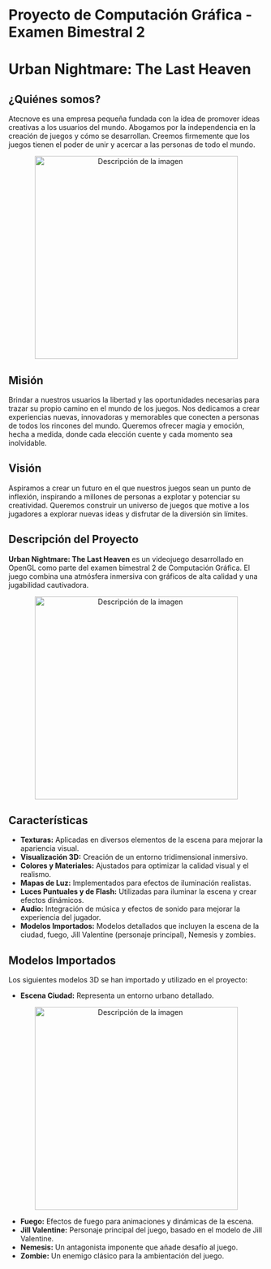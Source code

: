 # Proyecto de Computación Gráfica - Examen Bimestral 2

# Urban Nightmare: The Last Heaven
## ¿Quiénes somos?

Atecnove es una empresa pequeña fundada con la idea de promover ideas creativas a los usuarios del mundo. Abogamos por la independencia en la creación de juegos y cómo se desarrollan. Creemos firmemente que los juegos tienen el poder de unir y acercar a las personas de todo el mundo.

<p align="center">
<img src="https://github.com/user-attachments/assets/e0df5f09-dbcb-4043-995b-4067fc2d8836" alt="Descripción de la imagen" width="400" />
</p>

## Misión

Brindar a nuestros usuarios la libertad y las oportunidades necesarias para trazar su propio camino en el mundo de los juegos. Nos dedicamos a crear experiencias nuevas, innovadoras y memorables que conecten a personas de todos los rincones del mundo. Queremos ofrecer magia y emoción, hecha a medida, donde cada elección cuente y cada momento sea inolvidable.
## Visión

Aspiramos a crear un futuro en el que nuestros juegos sean un punto de inflexión, inspirando a millones de personas a explotar y potenciar su creatividad. Queremos construir un universo de juegos que motive a los jugadores a explorar nuevas ideas y disfrutar de la diversión sin límites.
## Descripción del Proyecto

**Urban Nightmare: The Last Heaven** es un videojuego desarrollado en OpenGL como parte del examen bimestral 2 de Computación Gráfica. El juego combina una atmósfera inmersiva con gráficos de alta calidad y una jugabilidad cautivadora.

<p align="center">
<img src="https://github.com/user-attachments/assets/23a8bf8b-27a5-44f6-aa94-4189cbd5fea8" alt="Descripción de la imagen" width="400" />
</p>


## Características

- **Texturas:** Aplicadas en diversos elementos de la escena para mejorar la apariencia visual.
- **Visualización 3D:** Creación de un entorno tridimensional inmersivo.
- **Colores y Materiales:** Ajustados para optimizar la calidad visual y el realismo.
- **Mapas de Luz:** Implementados para efectos de iluminación realistas.
- **Luces Puntuales y de Flash:** Utilizadas para iluminar la escena y crear efectos dinámicos.
- **Audio:** Integración de música y efectos de sonido para mejorar la experiencia del jugador.
- **Modelos Importados:** Modelos detallados que incluyen la escena de la ciudad, fuego, Jill Valentine (personaje principal), Nemesis y zombies.

## Modelos Importados

Los siguientes modelos 3D se han importado y utilizado en el proyecto:

- **Escena Ciudad:** Representa un entorno urbano detallado.
<p align="center">
<img src="https://github.com/user-attachments/assets/25dc78c1-96db-453c-a247-7978ab07e88d" alt="Descripción de la imagen" width="400" />
</p>
  
- **Fuego:** Efectos de fuego para animaciones y dinámicas de la escena.
- **Jill Valentine:** Personaje principal del juego, basado en el modelo de Jill Valentine.
- **Nemesis:** Un antagonista imponente que añade desafío al juego.
- **Zombie:** Un enemigo clásico para la ambientación del juego.
